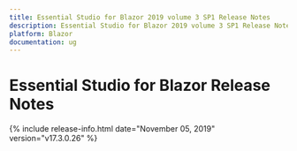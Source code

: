 ```yaml
---
title: Essential Studio for Blazor 2019 volume 3 SP1 Release Notes  
description: Essential Studio for Blazor 2019 volume 3 SP1 Release Notes  
platform: Blazor
documentation: ug
---
```


# Essential Studio for Blazor  Release Notes  

{% include release-info.html date="November 05, 2019"  version="v17.3.0.26" %} 


